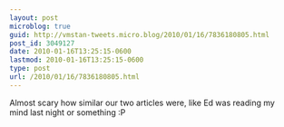 ```yaml
---
layout: post
microblog: true
guid: http://vmstan-tweets.micro.blog/2010/01/16/7836180805.html
post_id: 3049127
date: 2010-01-16T13:25:15-0600
lastmod: 2010-01-16T13:25:15-0600
type: post
url: /2010/01/16/7836180805.html
---
```

Almost scary how similar our two articles were, like Ed was reading my mind last night or something :P
